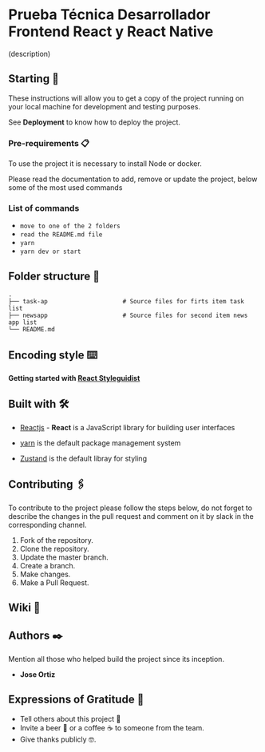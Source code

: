 # Prueba Técnica Desarrollador Frontend React y React Native

(description)

## Starting 🚀

These instructions will allow you to get a copy of the project running on your local machine for development and testing purposes.

See **Deployment** to know how to deploy the project.

### Pre-requirements 📋

To use the project it is necessary to install Node or docker.

Please read the documentation to add, remove or update the project, below some of the most used commands

### **List of commands**

- `move to one of the 2 folders`
- `read the README.md file`
- `yarn`
- `yarn dev or start`

## Folder structure 🦴
    .
    ├── task-ap                     # Source files for firts item task list
    ├── newsapp                     # Source files for second item news app list
    └── README.md

## Encoding style ⌨️

**Getting started with [React Styleguidist](./STYLEGUIDE.md)**

## Built with 🛠️

- [Reactjs](https://react.dev/) - **React** is a JavaScript library for building user interfaces

- [yarn](https://yarnpkg.com/) is the default package management system

<!-- - [React Query](https://react-query.tanstack.com/overview) data-fetching library for React. -->

- [Zustand](https://docs.pmnd.rs/zustand/getting-started/introduction) is the default libray for styling

## Contributing 🖇️

To contribute to the project please follow the steps below, do not forget to describe the changes in the pull request and comment on it by slack in the corresponding channel.

1. Fork of the repository.
2. Clone the repository.
3. Update the master branch.
4. Create a branch.
5. Make changes.
6. Make a Pull Request.

## Wiki 📖

## Authors ✒️

Mention all those who helped build the project since its inception.

- **Jose Ortiz**

## Expressions of Gratitude 🎁

- Tell others about this project 📢
- Invite a beer 🍺 or a coffee ☕ to someone from the team.
- Give thanks publicly 🤓.
